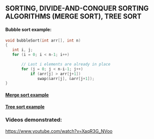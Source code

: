 ## SORTING, DIVIDE-AND-CONQUER SORTING ALGORITHMS (MERGE SORT), TREE SORT


#### Bubble sort example:

```c
void bubbleSort(int arr[], int n) 
{ 
   int i, j; 
   for (i = 0; i < n-1; i++)       
  
       // Last i elements are already in place    
       for (j = 0; j < n-i-1; j++)  
           if (arr[j] > arr[j+1]) 
              swap(&arr[j], &arr[j+1]); 
} 
```

#### [Merge sort example](../mergesort.c) 

#### [Tree sort example](../treesort.c)


### Videos demonstrated:
https://www.youtube.com/watch?v=XaqR3G_NVoo